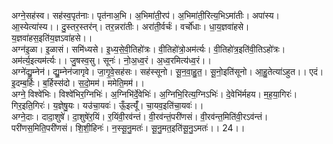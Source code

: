 

  
अग्ने॒सह॑स्व। सह॑स्व॒पृत॑नाः। पृत॑नाअ॒भि। अ॒भिमा॑ती॒रप॑। अ॒भिमा॑ती॒रित्य॒भिऽमा॑तीः। अपा॑स्य। आ॒स्येत्या॑स्य।। दु॒स्तर॒स्तर॑न्। तर॒न्नरा॑तीः। अरा॑ती॒र्वर्चः॑। वर्चो॑धाः। धा॒य॒ज्ञवा॑हसे। य॒ज्ञवा॑हस॒इति॑य॒ज्ञऽवा॑हसे।।  
अग्न॑इ॒ळा। इ॒ळासं। समि॑ध्यसे। इ॒ध्य॒से॒वी॒तिहो॑त्रः। वी॒तिहो॑त्रो॒अम॑र्त्यः। वी॒तिहो॑त्र॒इति॑वी॒तिऽहो॑त्रः। अम॑र्त्य॒इत्यम॑र्त्यः।। जु॒षस्व॒सु। सूनः॑। नो॒अ॒ध्व॒रं। अ॒ध्व॒रमित्य॑ध्व॒रं।।  
अग्ने॑द्यु॒म्नेन॑। द्यु॒म्नेन॑जागृवे। जा॒गृ॒वे॒सह॑सः। सह॑स्सूनो। सू॒न॒वा॒हु॒त॒। सू॒नो॒इति॑सूनो। आ॒हु॒तेत्या॑ऽहुत।। एदं। इ॒दम्ब॒र्हिः। ब॒र्हिस्स॑दो। स॒दो॒मम॑। ममेति॒मम॑।।  
अग्ने॒ विश्वे॑भिः। विश्वे॑भिर॒ग्निभिः॑। अ॒ग्निभि॑र्दे॒वेभिः॑। अ॒ग्निभि॒रित्य॒ग्निऽभिः॑। दे॒वेभि॑र्महय। म॒ह॒या॒गिरः॑। गिर॒इति॒गिरः॑। य॒ज्ञेषु॒यः। यउ॑चा॒यवः॑। ऊँ॒इत्यूँ॑। चा॒यव॒इति॑चा॒यवः॑।।  
अग्ने॒दाः। दादा॒शुषे॑। दा॒शुषे॑र॒यिं। र॒यिंवी॒रव॑न्तं। वी॒रव॑न्तं॒परी॑णसं। वी॒रव॑न्त॒मिति॑वी॒रऽव॑न्तं। परी॑णस॒मिति॒परी॑णसं। शि॒शी॒हिनः॑। न॒स्सू॒नु॒मतः॑। सू॒नु॒मत॒इति॑सू॒नु॒ऽमतः॑।। 24।।  
